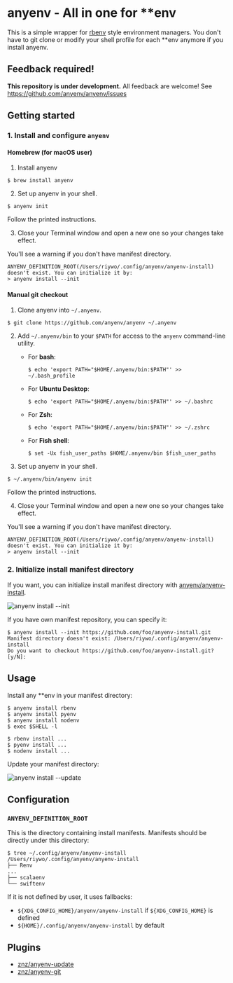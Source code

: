 # anyenv - All in one for \*\*env

This is a simple wrapper for [rbenv](https://github.com/rbenv/rbenv) style environment managers. You don't have to git clone or modify your shell profile for each \*\*env anymore if you install anyenv.

## Feedback required!

**This repository is under development.** All feedback are welcome! See https://github.com/anyenv/anyenv/issues

## Getting started

### 1. Install and configure `anyenv`

#### Homebrew (for macOS user)
1. Install anyenv

  ```
  $ brew install anyenv
  ```

2. Set up anyenv in your shell.

  ```
  $ anyenv init
  ```
  
  Follow the printed instructions.

3. Close your Terminal window and open a new one so your changes take effect.

  You'll see a warning if you don't have manifest directory.
  
  ```
  ANYENV_DEFINITION_ROOT(/Users/riywo/.config/anyenv/anyenv-install) doesn't exist. You can initialize it by:
  > anyenv install --init
  ```

#### Manual git checkout
1. Clone anyenv into `~/.anyenv`.

  ```
  $ git clone https://github.com/anyenv/anyenv ~/.anyenv
  ```
    
2. Add `~/.anyenv/bin` to your `$PATH` for access to the `anyenv` command-line utility.
   * For **bash**:
     ```
     $ echo 'export PATH="$HOME/.anyenv/bin:$PATH"' >> ~/.bash_profile
     ```
     
   * For **Ubuntu Desktop**:
     ```
     $ echo 'export PATH="$HOME/.anyenv/bin:$PATH"' >> ~/.bashrc
     ```
     
   * For **Zsh**:
     ```
     $ echo 'export PATH="$HOME/.anyenv/bin:$PATH"' >> ~/.zshrc
     ```
   
   * For **Fish shell**:
     ```
     $ set -Ux fish_user_paths $HOME/.anyenv/bin $fish_user_paths
     ```
3. Set up anyenv in your shell.

  ```
  $ ~/.anyenv/bin/anyenv init
  ```
  
  Follow the printed instructions.

4. Close your Terminal window and open a new one so your changes take effect.

  You'll see a warning if you don't have manifest directory.
  
  ```
  ANYENV_DEFINITION_ROOT(/Users/riywo/.config/anyenv/anyenv-install) doesn't exist. You can initialize it by:
  > anyenv install --init
  ```

### 2. Initialize install manifest directory

If you want, you can initialize install manifest directory with [anyenv/anyenv-install](https://github.com/anyenv/anyenv-install).

![anyenv install --init](https://anyenv.github.io/assets/img/demo/install-init.gif)

If you have own manifest repository, you can specify it:

```
$ anyenv install --init https://github.com/foo/anyenv-install.git
Manifest directory doesn't exist: /Users/riywo/.config/anyenv/anyenv-install
Do you want to checkout https://github.com/foo/anyenv-install.git? [y/N]:
```

## Usage

Install any **env in your manifest directory:

```
$ anyenv install rbenv
$ anyenv install pyenv
$ anyenv install nodenv
$ exec $SHELL -l

$ rbenv install ...
$ pyenv install ...
$ nodenv install ...
```

Update your manifest directory:

![anyenv install --update](https://anyenv.github.io/assets/img/demo/install-update.gif)

## Configuration

### `ANYENV_DEFINITION_ROOT`
This is the directory containing install manifests. Manifests should be directly under this directory:

```
$ tree ~/.config/anyenv/anyenv-install
/Users/riywo/.config/anyenv/anyenv-install
├── Renv
...
├── scalaenv
└── swiftenv
```

If it is not defined by user, it uses fallbacks:

- `${XDG_CONFIG_HOME}/anyenv/anyenv-install` if `${XDG_CONFIG_HOME}` is defined
- `${HOME}/.config/anyenv/anyenv-install` by default

## Plugins

- [znz/anyenv-update](https://github.com/znz/anyenv-update)
- [znz/anyenv-git](https://github.com/znz/anyenv-git)


